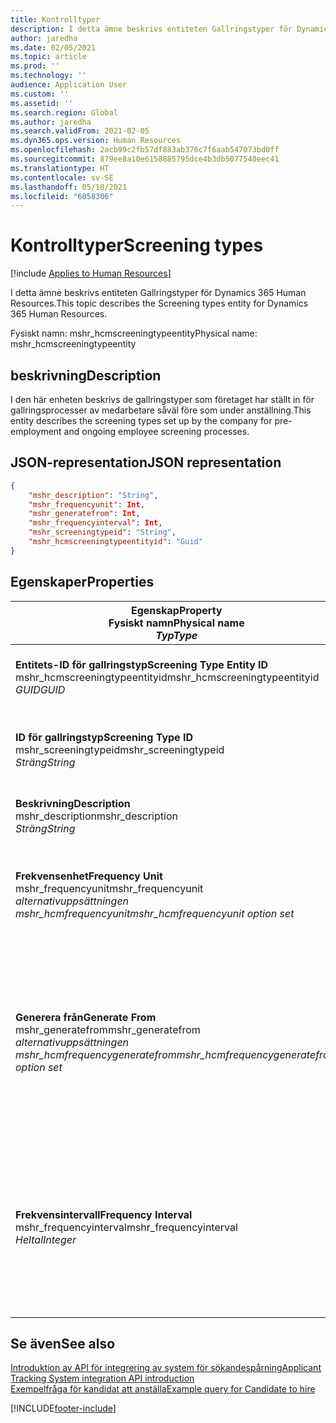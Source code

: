 ```yaml
---
title: Kontrolltyper
description: I detta ämne beskrivs entiteten Gallringstyper för Dynamics 365 Human Resources.
author: jaredha
ms.date: 02/05/2021
ms.topic: article
ms.prod: ''
ms.technology: ''
audience: Application User
ms.custom: ''
ms.assetid: ''
ms.search.region: Global
ms.author: jaredha
ms.search.validFrom: 2021-02-05
ms.dyn365.ops.version: Human Resources
ms.openlocfilehash: 2acb99c2fb57df883ab376c7f6aab547073bd0ff
ms.sourcegitcommit: 879ee8a10e6158885795dce4b3db5077540eec41
ms.translationtype: HT
ms.contentlocale: sv-SE
ms.lasthandoff: 05/18/2021
ms.locfileid: "6058306"
---
```

# <a name="screening-types"></a><span data-ttu-id="1504b-103">Kontrolltyper</span><span class="sxs-lookup"><span data-stu-id="1504b-103">Screening types</span></span>

[!include [Applies to Human Resources](../includes/applies-to-hr.md)]

<span data-ttu-id="1504b-104">I detta ämne beskrivs entiteten Gallringstyper för Dynamics 365 Human Resources.</span><span class="sxs-lookup"><span data-stu-id="1504b-104">This topic describes the Screening types entity for Dynamics 365 Human Resources.</span></span>

<span data-ttu-id="1504b-105">Fysiskt namn: mshr_hcmscreeningtypeentity</span><span class="sxs-lookup"><span data-stu-id="1504b-105">Physical name: mshr_hcmscreeningtypeentity</span></span>

## <a name="description"></a><span data-ttu-id="1504b-106">beskrivning</span><span class="sxs-lookup"><span data-stu-id="1504b-106">Description</span></span>

<span data-ttu-id="1504b-107">I den här enheten beskrivs de gallringstyper som företaget har ställt in för gallringsprocesser av medarbetare såväl före som under anställning.</span><span class="sxs-lookup"><span data-stu-id="1504b-107">This entity describes the screening types set up by the company for pre-employment and ongoing employee screening processes.</span></span>

## <a name="json-representation"></a><span data-ttu-id="1504b-108">JSON-representation</span><span class="sxs-lookup"><span data-stu-id="1504b-108">JSON representation</span></span>

```json
{
    "mshr_description": "String",
    "mshr_frequencyunit": Int,
    "mshr_generatefrom": Int,
    "mshr_frequencyinterval": Int,
    "mshr_screeningtypeid": "String",
    "mshr_hcmscreeningtypeentityid": "Guid"
}
```

## <a name="properties"></a><span data-ttu-id="1504b-109">Egenskaper</span><span class="sxs-lookup"><span data-stu-id="1504b-109">Properties</span></span>

| <span data-ttu-id="1504b-110">Egenskap</span><span class="sxs-lookup"><span data-stu-id="1504b-110">Property</span></span><br><span data-ttu-id="1504b-111">**Fysiskt namn**</span><span class="sxs-lookup"><span data-stu-id="1504b-111">**Physical name**</span></span><br><span data-ttu-id="1504b-112">**_Typ_**</span><span class="sxs-lookup"><span data-stu-id="1504b-112">**_Type_**</span></span> | <span data-ttu-id="1504b-113">Använd</span><span class="sxs-lookup"><span data-stu-id="1504b-113">Use</span></span> | <span data-ttu-id="1504b-114">beskrivning</span><span class="sxs-lookup"><span data-stu-id="1504b-114">Description</span></span> |
| --- | --- | --- |
| <span data-ttu-id="1504b-115">**Entitets-ID för gallringstyp**</span><span class="sxs-lookup"><span data-stu-id="1504b-115">**Screening Type Entity ID**</span></span><br><span data-ttu-id="1504b-116">mshr_hcmscreeningtypeentityid</span><span class="sxs-lookup"><span data-stu-id="1504b-116">mshr_hcmscreeningtypeentityid</span></span><br><span data-ttu-id="1504b-117">*GUID*</span><span class="sxs-lookup"><span data-stu-id="1504b-117">*GUID*</span></span> | <span data-ttu-id="1504b-118">Skrivskydd</span><span class="sxs-lookup"><span data-stu-id="1504b-118">Read-only</span></span><br><span data-ttu-id="1504b-119">Obligatoriskt</span><span class="sxs-lookup"><span data-stu-id="1504b-119">Required</span></span><br><span data-ttu-id="1504b-120">Systemgenererad</span><span class="sxs-lookup"><span data-stu-id="1504b-120">System-generated</span></span> | <span data-ttu-id="1504b-121">Unik, primär identifierare för posten för gallringstyp.</span><span class="sxs-lookup"><span data-stu-id="1504b-121">Unique primary identifier for the screening type record.</span></span> |
| <span data-ttu-id="1504b-122">**ID för gallringstyp**</span><span class="sxs-lookup"><span data-stu-id="1504b-122">**Screening Type ID**</span></span><br><span data-ttu-id="1504b-123">mshr_screeningtypeid</span><span class="sxs-lookup"><span data-stu-id="1504b-123">mshr_screeningtypeid</span></span><br><span data-ttu-id="1504b-124">*Sträng*</span><span class="sxs-lookup"><span data-stu-id="1504b-124">*String*</span></span> | <span data-ttu-id="1504b-125">Skrivskydd</span><span class="sxs-lookup"><span data-stu-id="1504b-125">Read/write</span></span><br><span data-ttu-id="1504b-126">Obligatoriskt</span><span class="sxs-lookup"><span data-stu-id="1504b-126">Required</span></span> | <span data-ttu-id="1504b-127">Användardefinierad, unik identifierare för gallringstyp.</span><span class="sxs-lookup"><span data-stu-id="1504b-127">User-defined unique identifier for the screening type.</span></span> |
| <span data-ttu-id="1504b-128">**Beskrivning**</span><span class="sxs-lookup"><span data-stu-id="1504b-128">**Description**</span></span><br><span data-ttu-id="1504b-129">mshr_description</span><span class="sxs-lookup"><span data-stu-id="1504b-129">mshr_description</span></span><br><span data-ttu-id="1504b-130">*Sträng*</span><span class="sxs-lookup"><span data-stu-id="1504b-130">*String*</span></span> | <span data-ttu-id="1504b-131">Skrivskydd</span><span class="sxs-lookup"><span data-stu-id="1504b-131">Read/write</span></span><br><span data-ttu-id="1504b-132">Obligatoriskt</span><span class="sxs-lookup"><span data-stu-id="1504b-132">Required</span></span> | <span data-ttu-id="1504b-133">Beskrivningen av gallringstypen.</span><span class="sxs-lookup"><span data-stu-id="1504b-133">The description of the screening type.</span></span> |
| <span data-ttu-id="1504b-134">**Frekvensenhet**</span><span class="sxs-lookup"><span data-stu-id="1504b-134">**Frequency Unit**</span></span><br><span data-ttu-id="1504b-135">mshr_frequencyunit</span><span class="sxs-lookup"><span data-stu-id="1504b-135">mshr_frequencyunit</span></span><br><span data-ttu-id="1504b-136">*alternativuppsättningen mshr_hcmfrequencyunit*</span><span class="sxs-lookup"><span data-stu-id="1504b-136">*mshr_hcmfrequencyunit option set*</span></span> | <span data-ttu-id="1504b-137">Skrivskydd</span><span class="sxs-lookup"><span data-stu-id="1504b-137">Read/write</span></span><br><span data-ttu-id="1504b-138">Obligatoriskt</span><span class="sxs-lookup"><span data-stu-id="1504b-138">Required</span></span> | <span data-ttu-id="1504b-139">Beskriver hur ofta gallring måste utföras för den tilldelade personen.</span><span class="sxs-lookup"><span data-stu-id="1504b-139">Describes the frequency with which the screening must be completed for the assigned person.</span></span> |
| <span data-ttu-id="1504b-140">**Generera från**</span><span class="sxs-lookup"><span data-stu-id="1504b-140">**Generate From**</span></span><br><span data-ttu-id="1504b-141">mshr_generatefrom</span><span class="sxs-lookup"><span data-stu-id="1504b-141">mshr_generatefrom</span></span><br><span data-ttu-id="1504b-142">*alternativuppsättningen mshr_hcmfrequencygeneratefrom*</span><span class="sxs-lookup"><span data-stu-id="1504b-142">*mshr_hcmfrequencygeneratefrom option set*</span></span> | <span data-ttu-id="1504b-143">Skrivskydd</span><span class="sxs-lookup"><span data-stu-id="1504b-143">Read-write</span></span><br><span data-ttu-id="1504b-144">Obligatoriskt</span><span class="sxs-lookup"><span data-stu-id="1504b-144">Required</span></span> | <span data-ttu-id="1504b-145">Om värdet Frekvens är något annat än "Endast vid en tidpunkt" avgör värdet GenerateFrom det datum från vilket nästa gallringshändelse ska beräknas.</span><span class="sxs-lookup"><span data-stu-id="1504b-145">If the Frequency value is any value other than “One-time only”, the GenerateFrom value determines the date from which to calculate the next screening event.</span></span> |
| <span data-ttu-id="1504b-146">**Frekvensintervall**</span><span class="sxs-lookup"><span data-stu-id="1504b-146">**Frequency Interval**</span></span><br><span data-ttu-id="1504b-147">mshr_frequencyinterval</span><span class="sxs-lookup"><span data-stu-id="1504b-147">mshr_frequencyinterval</span></span><br><span data-ttu-id="1504b-148">*Heltal*</span><span class="sxs-lookup"><span data-stu-id="1504b-148">*Integer*</span></span> | <span data-ttu-id="1504b-149">Skrivskydd</span><span class="sxs-lookup"><span data-stu-id="1504b-149">Read-write</span></span><br><span data-ttu-id="1504b-150">Obligatoriskt</span><span class="sxs-lookup"><span data-stu-id="1504b-150">Required</span></span> | <span data-ttu-id="1504b-151">Om värdet Frekvens är något annat än "Endast vid en tidpunkt" måste du definiera ett intervall för tidsenheterna mellan varje gallringshändelse.</span><span class="sxs-lookup"><span data-stu-id="1504b-151">If the Frequency value is any value other than “One-time only”, you must define an interval for the units of time between each screening event.</span></span> |

## <a name="see-also"></a><span data-ttu-id="1504b-152">Se även</span><span class="sxs-lookup"><span data-stu-id="1504b-152">See also</span></span>

[<span data-ttu-id="1504b-153">Introduktion av API för integrering av system för sökandespårning</span><span class="sxs-lookup"><span data-stu-id="1504b-153">Applicant Tracking System integration API introduction</span></span>](hr-admin-integration-ats-api-introduction.md)<br>
[<span data-ttu-id="1504b-154">Exempelfråga för kandidat att anställa</span><span class="sxs-lookup"><span data-stu-id="1504b-154">Example query for Candidate to hire</span></span>](hr-admin-integration-ats-api-candidate-to-hire-example-query.md)


[!INCLUDE[footer-include](../includes/footer-banner.md)]